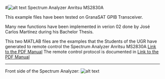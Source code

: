 #![alt text](https://granasat.ugr.es/templates/sj_plus/favicon.ico "GranaSAT Logo") Spectrum Analyzer Anritsu MS2830A 

  This example files have been tested on GranaSAT GPIB Transceiver.
  
  Many new functions have been implemented in verion 02 done by José Carlos Martínez during his Bachelor Thesis.

  This two MATLAB files are the examples that the Students of the UGR have generated to remote control the Spectrum Analyzer Anritsu MS2830A [Link to the PDF Manual](http://electronica.ugr.es/%7Ejmolinos/ci_files/MS2830A.pdf)
  The remote control protocol is documented in [Link to the PDF Manual](https://dl.cdn-anritsu.com/en-au/test-measurement/files/Manuals/Operation-Manual/remote_opm_e_32_0.pdf)
  
    
  ---
  
  Front side of the Spectrum Analyzer: 
  ![alt text](https://gwdata.cdn-anritsu.com/images/products/tm-ms2830a/ms2830a-spectrumanalyzer-signalanalyzer.png?h=310&w=420 "Image")
  
